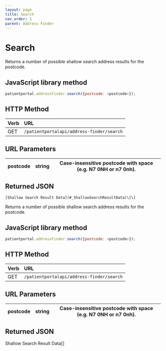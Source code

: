 ```yaml
---
layout: page
title: Search
nav_order: 1
parent: Address Finder
---
```


# Search

Returns a number of possible shallow search address results for the postcode.

## JavaScript library method

```javascript
patientportal.addressFinder.search({postcode: <postcode>});
```

## HTTP Method

| Verb | URL                                               |
|:-----|:--------------------------------------------------|
| GET | `/patientportalapi/address-finder/search` |

## URL Parameters

| postcode | string | Case-insensitive postcode with space (e.g. N7 0NH or n7 0nh). |
| --- | --- | --- |

## Returned JSON

```
[Shallow Search Result Data](#_ShallowSearchResultData)\[\]
```

Returns a number of possible shallow search address results for the postcode.

## JavaScript library method

```javascript
patientportal.addressFinder.search({postcode: <postcode>});
```

## HTTP Method

| Verb | URL                                               |
|:-----|:--------------------------------------------------|
| GET | `/patientportalapi/address-finder/search` |

## URL Parameters

| postcode | string | Case-insensitive postcode with space (e.g. N7 0NH or n7 0nh). |
| --- | --- | --- |

## Returned JSON

Shallow Search Result Data\[\]
